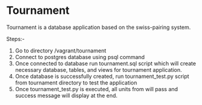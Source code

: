
# Tournament

Tournament is a database application based on the swiss-pairing system.

Steps:-

1. Go to directory /vagrant/tournament
2. Connect to postgres database using psql command
3. Once connected to database run tournament.sql script which will create necessary database, tables, and views for tournament application.
4. Once database is successfully created, run tournament_test.py script from tournament directory to test the application
5. Once tournament_test.py is executed, all units from will pass and success message will display at the end.

